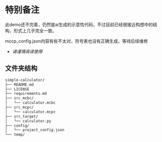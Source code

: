 # 特别备注

此demo还不完善，仍然是ai生成的示意性代码，不过目前已经很接近构想中的结构，形式上几乎完全一致。

mccp_config.json内容有些不太对，符号表也没有正确生成，等待后续维修

* *请谨慎阅读使用*

## 文件夹结构

```markdown
simple-calculator/
├── README.md
├── LICENSE
├── requirements.md
├── src_mcbc/
│   └── calculator.mcbc
├── src_mcpc/
│   └── calculator.mcpc
├── src_target/
│   └── calculator.py
├── config/
│   └── project_config.json
└── temp/
```
